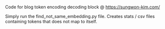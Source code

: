 Code for blog token encoding decoding block @ https://sungwon-kim.com/

Simply run the find_not_same_embedding.py file.
Creates stats / csv files containing tokens that does not map to itself.
